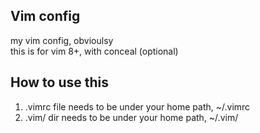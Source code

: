 ## Vim config

my vim config, obvioulsy </br>
this is for vim 8+, with conceal (optional)

## How to use this

1. .vimrc file needs to be under your home path, ~/.vimrc 
2. .vim/ dir needs to be under your home path, ~/.vim/



